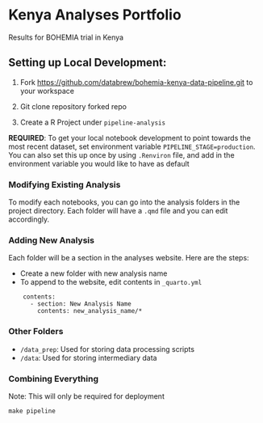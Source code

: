 # Kenya Analyses Portfolio
Results for BOHEMIA trial in Kenya

## Setting up Local Development:

1. Fork https://github.com/databrew/bohemia-kenya-data-pipeline.git to your workspace

2. Git clone repository forked repo

3. Create a R Project under `pipeline-analysis`

**REQUIRED**: To get your local notebook development to point towards the most recent dataset, set environment variable `PIPELINE_STAGE=production`. You can also set this up once by using `.Renviron` file, and add in the environment variable you would like to have as default

### Modifying Existing Analysis
To modify each notebooks, you can go into the analysis folders in the project directory. Each folder will have a `.qmd` file and you can edit accordingly.

### Adding New Analysis
Each folder will be a section in the analyses website. Here are the steps:
- Create a new folder with new analysis name
- To append to the website, edit contents in `_quarto.yml`

```
    contents:
      - section: New Analysis Name
        contents: new_analysis_name/*
```

### Other Folders
- `/data_prep`: Used for storing data processing scripts
- `/data`: Used for storing intermediary data

### Combining Everything
Note: This will only be required for deployment

```
make pipeline
```
